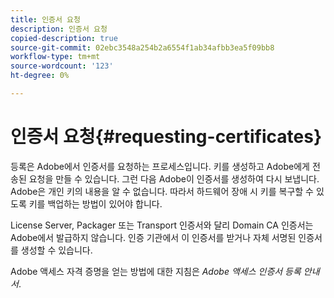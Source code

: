 ```yaml
---
title: 인증서 요청
description: 인증서 요청
copied-description: true
source-git-commit: 02ebc3548a254b2a6554f1ab34afbb3ea5f09bb8
workflow-type: tm+mt
source-wordcount: '123'
ht-degree: 0%

---
```


# 인증서 요청{#requesting-certificates}

등록은 Adobe에서 인증서를 요청하는 프로세스입니다. 키를 생성하고 Adobe에게 전송된 요청을 만들 수 있습니다. 그런 다음 Adobe이 인증서를 생성하여 다시 보냅니다. Adobe은 개인 키의 내용을 알 수 없습니다. 따라서 하드웨어 장애 시 키를 복구할 수 있도록 키를 백업하는 방법이 있어야 합니다.

License Server, Packager 또는 Transport 인증서와 달리 Domain CA 인증서는 Adobe에서 발급하지 않습니다. 인증 기관에서 이 인증서를 받거나 자체 서명된 인증서를 생성할 수 있습니다.

Adobe 액세스 자격 증명을 얻는 방법에 대한 지침은 *Adobe 액세스 인증서 등록 안내서*.
